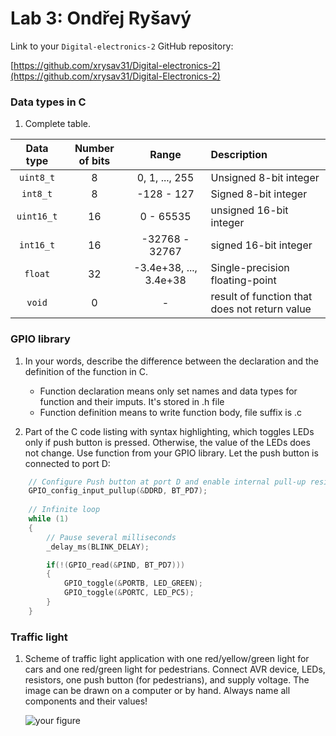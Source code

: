 # Lab 3: Ondřej Ryšavý

Link to your `Digital-electronics-2` GitHub repository:

   [https://github.com/xrysav31/Digital-electronics-2](https://github.com/xrysav31/Digital-Electronics-2)


### Data types in C

1. Complete table.

| **Data type** | **Number of bits** | **Range** | **Description** |
| :-: | :-: | :-: | :-- | 
| `uint8_t`  | 8 | 0, 1, ..., 255 | Unsigned 8-bit integer |
| `int8_t`   | 8 | -128 - 127 | Signed 8-bit integer |
| `uint16_t` | 16 | 0 - 65535 | unsigned 16-bit integer |
| `int16_t`  | 16 | -32768 - 32767 | signed 16-bit integer |
| `float`    | 32 | -3.4e+38, ..., 3.4e+38 | Single-precision floating-point |
| `void`     | 0 | - | result of function that does not return value |


### GPIO library

1. In your words, describe the difference between the declaration and the definition of the function in C.
   * Function declaration means only set names and data types for function and their imputs. It's stored in .h file
   * Function definition means to write function body, file suffix is .c

2. Part of the C code listing with syntax highlighting, which toggles LEDs only if push button is pressed. Otherwise, the value of the LEDs does not change. Use function from your GPIO library. Let the push button is connected to port D:

```c
    // Configure Push button at port D and enable internal pull-up resistor
    GPIO_config_input_pullup(&DDRD, BT_PD7);
    
    // Infinite loop
    while (1)
    {
        // Pause several milliseconds
        _delay_ms(BLINK_DELAY);

        if(!(GPIO_read(&PIND, BT_PD7)))
        {
            GPIO_toggle(&PORTB, LED_GREEN);
            GPIO_toggle(&PORTC, LED_PC5);
        }
    }
```


### Traffic light

1. Scheme of traffic light application with one red/yellow/green light for cars and one red/green light for pedestrians. Connect AVR device, LEDs, resistors, one push button (for pedestrians), and supply voltage. The image can be drawn on a computer or by hand. Always name all components and their values!

   ![your figure]()
